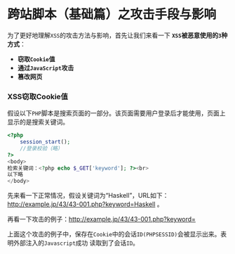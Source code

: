 跨站脚本（基础篇）之攻击手段与影响
=================================================================
为了更好地理解`XSS`的攻击方法与影响，首先让我们来看一下 **`XSS`被恶意使用的`3`种方式**：
+ **窃取`Cookie`值**
+ **通过`JavaScript`攻击**
+ **篡改网页**

### XSS窃取Cookie值
假设以下`PHP`脚本是搜索页面的一部分。该页面需要用户登录后才能使用，页面上显示的是搜索关键词。
```php
<?php
    session_start();
    //登录校验（略）
?>
<body>
检索关键词：<?php echo $_GET['keyword']; ?><br>
以下略
</body>
```
先来看一下正常情况，假设关键词为“Haskell”，URL如下：http://example.jp/43/43-001.php?keyword=Haskell 。

再看一下攻击的例子：http://example.jp/43/43-001.php?keyword=<script>alert(document.cookie)</script>

上面这个攻击的例子中，保存在`Cookie`中的会话`ID(PHPSESSID)`会被显示出来。表明外部注入的`Javascript`成功
读取到了会话`ID`。









